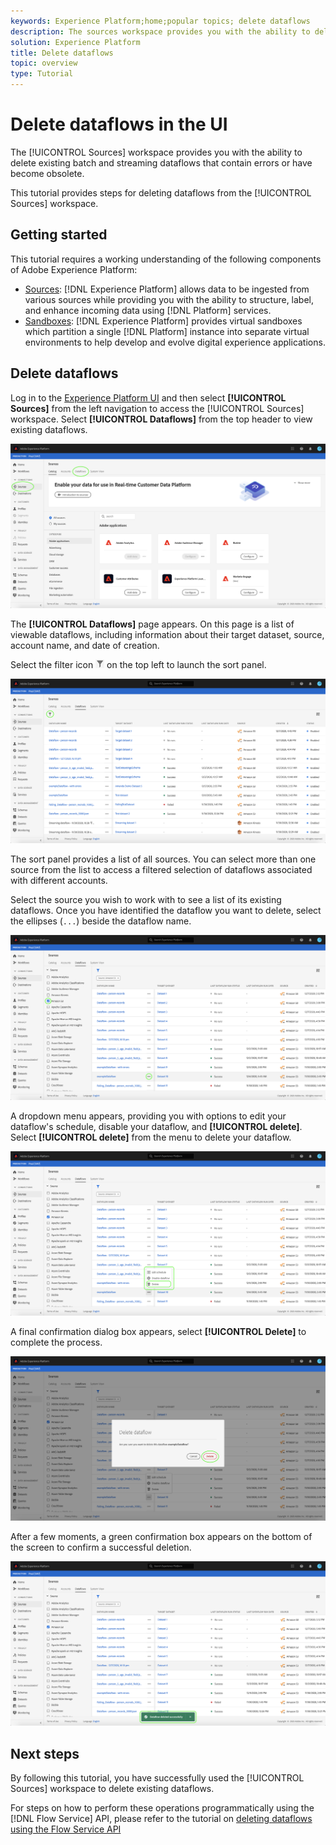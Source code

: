 ```yaml
---
keywords: Experience Platform;home;popular topics; delete dataflows
description: The sources workspace provides you with the ability to delete existing batch and streaming dataflows that contain errors or have become obsolete.
solution: Experience Platform
title: Delete dataflows
topic: overview
type: Tutorial
---
```


# Delete dataflows in the UI

The [!UICONTROL Sources] workspace provides you with the ability to delete existing batch and streaming dataflows that contain errors or have become obsolete.

This tutorial provides steps for deleting dataflows from the [!UICONTROL Sources] workspace.

## Getting started

This tutorial requires a working understanding of the following components of Adobe Experience Platform:

- [Sources](../../home.md): [!DNL Experience Platform] allows data to be ingested from various sources while providing you with the ability to structure, label, and enhance incoming data using [!DNL Platform] services.
- [Sandboxes](../../../sandboxes/home.md): [!DNL Experience Platform] provides virtual sandboxes which partition a single [!DNL Platform] instance into separate virtual environments to help develop and evolve digital experience applications.

## Delete dataflows

Log in to the [Experience Platform UI](https://platform.adobe.com) and then select **[!UICONTROL Sources]** from the left navigation to access the [!UICONTROL Sources] workspace. Select **[!UICONTROL Dataflows]** from the top header to view existing dataflows.

![catalog](../../images/tutorials/delete/catalog.png)

The **[!UICONTROL Dataflows]** page appears. On this page is a list of viewable dataflows, including information about their target dataset, source, account name, and date of creation.

Select the filter icon ![filter](../../images/tutorials/delete/filter.png) on the top left to launch the sort panel.

![dataflows](../../images/tutorials/delete/dataflows-list.png)

The sort panel provides a list of all sources. You can select more than one source from the list to access a filtered selection of dataflows associated with different accounts.

Select the source you wish to work with to see a list of its existing dataflows. Once you have identified the dataflow you want to delete, select the ellipses (`...`) beside the dataflow name.

![dataflows-filter](../../images/tutorials/delete/dataflows-filter.png)

A dropdown menu appears, providing you with options to edit your dataflow's schedule, disable your dataflow, and **[!UICONTROL delete]**.
Select **[!UICONTROL delete]** from the menu to delete your dataflow.

![delete](../../images/tutorials/delete/delete.png)

A final confirmation dialog box appears, select **[!UICONTROL Delete]** to complete the process.

![confirm](../../images/tutorials/delete/confirm.png)

After a few moments, a green confirmation box appears on the bottom of the screen to confirm a successful deletion.

![confirmed](../../images/tutorials/delete/confirmed.png)

## Next steps

By following this tutorial, you have successfully used the [!UICONTROL Sources] workspace to delete existing dataflows.

For steps on how to perform these operations programmatically using the [!DNL Flow Service] API, please refer to the tutorial on [deleting dataflows using the Flow Service API](../../tutorials/api/delete-dataflows.md)